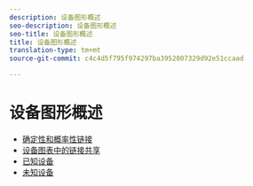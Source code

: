 ```yaml
---
description: 设备图形概述
seo-description: 设备图形概述
seo-title: 设备图形概述
title: 设备图形概述
translation-type: tm+mt
source-git-commit: c4c4d5f795f974297ba3952807329d92e51ccaad

---
```



# 设备图形概述

* [确定性和概率性链接](links.md)
* [设备图表中的链接共享](link-sharing.md)
* [已知设备](known-device.md)
* [未知设备](unknown-device.md)
